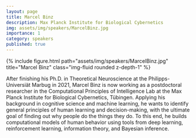 ```yaml
---
layout: page
title: Marcel Binz
description: Max Planck Institute for Biological Cybernetics
img: assets/img/speakers/MarcelBinz.jpg
importance: 1
category: speakers
published: true
---
```


<div class="row justify-content-sm-center">
    <div class="col-sm-8 mt-3 mt-md-0">
        {% include figure.html path="assets/img/speakers/MarcelBinz.jpg" title="Marcel Binz" class="img-fluid rounded z-depth-1" %}
    </div>
</div>

After finishing his Ph.D. in Theoretical Neuroscience at the Philipps-Universiät Marbug in 2021, Marcel Binz is now working as a postdoctoral researcher in the Computational Principles of Intelligence Lab at the Max Planck Institute for Biological Cybernetics, Tübingen.
Applying his background in cognitive science and machine learning, he wants to identify general principles of human learning and decision-making, with the ultimate goal of finding out why people do the things they do. To this end, he builds computational models of human behavior using tools from deep learning, reinforcement learning, information theory, and Bayesian inference.
